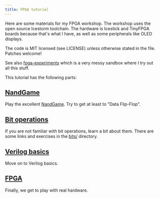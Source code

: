 ```yaml
---
title: FPGA tutorial
---
```


Here are some materials for my FPGA workshop. The workshop uses the open source
Icestorm toolchain. The hardware is Icestick and TinyFPGA boards because that's
what I have, as well as some peripherals like OLED displays.

The code is MIT licensed (see LICENSE) unless otherwise stated in the
file. Patches welcome!

See also [fpga-experiments](https://github.com/pwmarcz/fpga-experiments) which
is a very messy sandbox where I try out all this stuff.

This tutorial has the following parts:

## [NandGame](http://nandgame.com/)

Play the excellent [NandGame](http://nandgame.com/). Try to get at least to
"Data Flip-Flop".

## [Bit operations](https://github.com/pwmarcz/fpga-tutorial/bits/)

If you are not familiar with bit operations, learn a bit about them. There
are some links and exercises in the [bits/](https://github.com/pwmarcz/fpga-tutorial/bits/) directory.

## [Verilog basics](verilog.html)

Move on to Verilog basics.

## [FPGA](fpga.html)

Finally, we get to play with real hardware.
